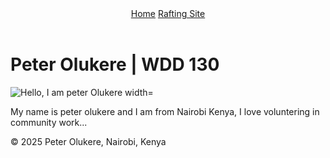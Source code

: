 <!DOCTYPE html>
<html lang="en-US"
<head>
    <meta charset="utf-8">
    <meta name="viewport"  content="width=device-width, initial-scale=1.0">
    <title>Peter Olukere | WDD 130</title>
</head>
    <body>
        <header>
            <nav>
                <a href="#">Home</a>
                <a href="wwr/">Rafting Site</a>
            </nav>
        </header>
        <main>
            <h1>Peter Olukere | WDD 130</h1>
            <img src="images/profile.jpg" alt="Hello, I am peter Olukere  width="200">
            <p>My name is peter olukere and I am from Nairobi Kenya, I love voluntering in community work...</p>
        </main>
        <footer>
            <p>&copy; 2025 Peter Olukere, Nairobi, Kenya</p>
        </footer>
        </body>
        </html>
